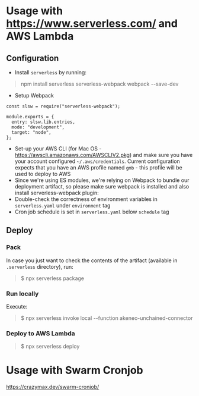 # Usage with https://www.serverless.com/ and AWS Lambda

## Configuration

* Install `serverless` by running:
> npm install serverless serverless-webpack webpack --save-dev
* Setup Webpack
```
const slsw = require("serverless-webpack");

module.exports = {
  entry: slsw.lib.entries,
  mode: "development",
  target: "node",
};
```
* Set-up your AWS CLI (for Mac OS - https://awscli.amazonaws.com/AWSCLIV2.pkg) and make sure you have your account configured `~/.aws/credentials`. Current configuration expects that you have an AWS profile named `gmb` - this profile will be used to deploy to AWS
* Since we're using ES modules, we're relying on Webpack to bundle our deployment artifact, so please make sure webpack is installed and also install serverless-webpack plugin:
* Double-check the correctness of environment variables in `serverless.yaml` under `environment` tag
* Cron job schedule is set in `serverless.yaml` below `schedule` tag

## Deploy

### Pack
In case you just want to check the contents of the artifact (available in `.serverless` directory), run:
> $ npx serverless package

### Run locally
Execute:
> $ npx serverless invoke local --function akeneo-unchained-connector

### Deploy to AWS Lambda
> $ npx serverless deploy

# Usage with Swarm Cronjob

https://crazymax.dev/swarm-cronjob/
